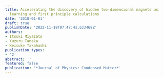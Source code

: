 ```yaml
---
title: Accelerating the discovery of hidden two-dimensional magnets using machine
  learning and first principle calculations
date: '2018-01-01'
draft: true
publishDate: '2022-11-18T07:47:41.633468Z'
authors:
- Itsuki Miyazato
- Yuzuru Tanaka
- Keisuke Takahashi
publication_types:
- '2'
abstract: ''
featured: false
publication: '*Journal of Physics: Condensed Matter*'
---
```


